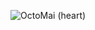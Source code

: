 ![OctoMai (heart)](https://user-images.githubusercontent.com/100886713/164015734-3a5efcb2-e9ac-46db-be77-ef252e46cb0a.jpg)
